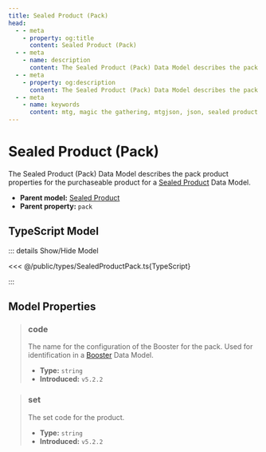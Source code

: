 ```yaml
---
title: Sealed Product (Pack)
head:
  - - meta
    - property: og:title
      content: Sealed Product (Pack)
  - - meta
    - name: description
      content: The Sealed Product (Pack) Data Model describes the pack product properties for the purchaseable product of a Set Data Model.
  - - meta
    - property: og:description
      content: The Sealed Product (Pack) Data Model describes the pack product properties for the purchaseable product of a Set Data Model.
  - - meta
    - name: keywords
      content: mtg, magic the gathering, mtgjson, json, sealed product pack
---
```


# Sealed Product (Pack)

The Sealed Product (Pack) Data Model describes the pack product properties for the purchaseable product for a [Sealed Product](/data-models/sealed-product/) Data Model.

- **Parent model:** [Sealed Product](/data-models/sealed-product/)
- **Parent property:** `pack`

## TypeScript Model

::: details Show/Hide Model

<<< @/public/types/SealedProductPack.ts{TypeScript}

:::

## Model Properties

> ### code
>
> The name for the configuration of the Booster for the pack. Used for identification in a [Booster](/abstract-models/booster/) Data Model.
>
> - **Type:** `string`
> - **Introduced:** `v5.2.2`

> ### set
>
> The set code for the product.
>
> - **Type:** `string`
> - **Introduced:** `v5.2.2`
